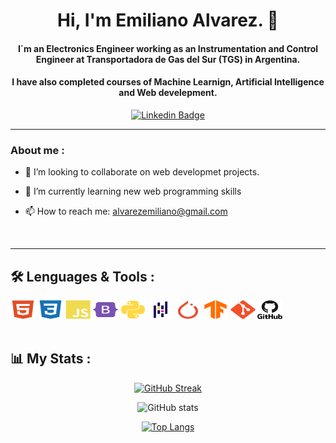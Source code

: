 <!--
**emito69/emito69** is a ✨ _special_ ✨ repository because its `README.md` (this file) appears on your GitHub profile.
Here are some ideas to get you started:
- 🔭 I’m currently working on ...
- 🌱 I’m currently learning ...
- 👯 I’m looking to collaborate on ...
- 🤔 I’m looking for help with ...
- 💬 Ask me about ...
- 📫 How to reach me: ...
- 😄 Pronouns: ...
- ⚡ Fun fact: ...

En el README de github no puedo añadir scrpits de java o css, tengo que trabajar directamente con atributos en html
-->

<div id="header" align="center">
  <h1 align="center">  Hi, I'm Emiliano Alvarez. 👋</h1>
  <h4 align="center"> I´m an Electronics Engineer working as an Instrumentation and Control Engineer at Transportadora de Gas del Sur (TGS) in Argentina.</h4>
  <h4 align="center"> I have also completed courses of Machine Learnign, Artificial Intelligence and Web develepment.</h4>
</div>


<div id="badges" align="center">
    <a href="https://www.linkedin.com/in/emiliano-alvarez-a6677b1b4/">
        <img src="https://img.shields.io/badge/LinkedIn-0077B5?style=for-the-badge&logo=linkedin&logoColor=white" alt="Linkedin Badge"  style="max-width: 100%;">
    </a>
</div>

<hr>

### About me : 

- 👯 I’m looking to collaborate on web developmet projects.

- 📝 I’m currently learning new web programming skills

- 📫 How to reach me: alvarezemiliano@gmail.com

<br>
<hr>
<div align="left">
 <h2> 🛠 Lenguages & Tools : </h2>
 <div>
  <img src="https://github.com/devicons/devicon/blob/master/icons/html5/html5-plain.svg" title="HTML5" alt="HTML" height="30" width="40"/>
  <img src="https://github.com/devicons/devicon/blob/master/icons/css3/css3-plain.svg" title="CSS3" alt="CSS" height="30" width="40"/>
  <img src="https://github.com/devicons/devicon/blob/master/icons/javascript/javascript-plain.svg" title="JavaScript" alt="JavaScript" height="30" width="40"/>
  <img src="https://github.com/devicons/devicon/blob/master/icons/bootstrap/bootstrap-plain.svg" title="Bootstrap" alt="Bootstrap" height="30" width="40"/> 
  <img src="https://github.com/devicons/devicon/blob/master/icons/python/python-plain.svg" title="Python" alt="Python" height="30" width="40"/> 
  <img src="https://github.com/devicons/devicon/blob/master/icons/pandas/pandas-original.svg" title="Pandas" alt="Pandas" height="30" width="40"/>
  <img src="https://github.com/devicons/devicon/blob/master/icons/pytorch/pytorch-original.svg" title="Pytorch" alt="Pytorch" height="30" width="40"/> 
  <img src="https://github.com/devicons/devicon/blob/master/icons/tensorflow/tensorflow-original.svg" title="Tensorflow" alt="Tensorflow" height="30" width="40"/> 
  
  <img src="https://github.com/devicons/devicon/blob/master/icons/git/git-plain.svg" title="Git" alt="Git" height="30" width="40"/> 
  <img src="https://github.com/devicons/devicon/blob/master/icons/github/github-original-wordmark.svg" title="Github" alt="Github" height="30" width="40" style="background-color: white;"/> 
  <br>
  <br>
</div>


  <h2>  📊 My Stats : </h2>

  <div align="center">
    
   [![GitHub Streak](https://streak-stats.demolab.com?user=emito69&theme=synthwave&date_format=j%20M%5B%20Y%5D)](https://git.io/streak-stats)
   
   ![GitHub stats](https://github-readme-stats.vercel.app/api?username=emito69&show_icons=true&theme=radical)

   [![Top Langs](https://github-readme-stats.vercel.app/api/top-langs/?username=emito69&langs_count=8)](https://github.com/anuraghazra/github-readme-stats)
    <br>
</div>

